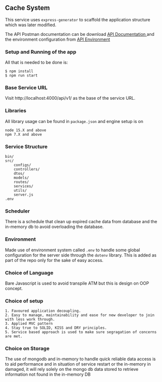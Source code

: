 ## Cache System
This service uses `express-generator` to scaffold the application structure which was later modified.

The API Postman documentation can be download <a href='/doc/Cache%20System%20API.postman_collection.json'> API Documentation </a> and the environment configuration from  <a href='/doc/Cache%20System%20Environment.postman_environment.json'> API Environment </a>

### Setup and Running of the app
All that is needed to be done is:

```
$ npm install
$ npm run start
```

### Base Service URL
Visit http://localhost:4000/api/v1/ as the base of the service URL.

### Libraries
All library usage can be found in `package.json` and engine setup is on

```$xslt
node 15.X and above
npm 7.X and above
```

### Service Structure
```
bin/
src/
    configs/
    controllers/
    dtos/
    models/
    routes/
    services/
    utils/
    server.js
.env    
```

### Scheduler

There is a schedule that clean up expired cache data from database and the in-memory db to avoid overloading the database.

### Environment
Made use of environment system called `.env` to handle some global configuration for the server side through the `dotenv` library.
This is added as part of the repo only for the sake of easy access.

### Choice of Language
Bare Javascript is used to avoid transpile ATM but this is design on OOP concept. 

### Choice of setup
    1. Favoured application decoupling.
    2. Easy to manage, maintainability and ease for new developer to join with less work through.
    3. Applied MVC pattern
    4. Stay true to SOLID, KISS and DRY principles.
    5. Service based approach is used to make sure segragation of concerns are met.
  
    
### Choice on Storage
The use of mongodb and in-memory to handle quick reliable data access is to aid performance and in situation of service restart or the in-memory in damaged, it will rely solely on the mongo db data stored to retrieve information not found in the in-memory DB
